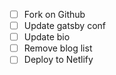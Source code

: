 - [ ] Fork on Github
- [ ] Update gatsby conf
- [ ] Update bio
- [ ] Remove blog list
- [ ] Deploy to Netlify

